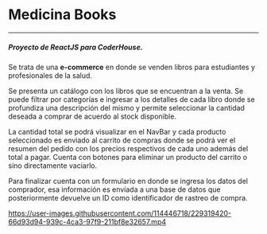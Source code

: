 # **Medicina Books**

---

##### Proyecto de ReactJS para CoderHouse.

Se trata de una **e-commerce** en donde se venden libros para estudiantes y profesionales de la salud.

Se presenta un catálogo con los libros que se encuentran a la venta. Se puede filtrar por categorías e ingresar a los detalles de cada libro donde se profundiza una descripción del mismo y permite seleccionar la cantidad deseada a comprar de acuerdo al stock disponible.

La cantidad total se podrá visualizar en el NavBar y cada producto seleccionado es enviado al carrito de compras donde se podrá ver el resumen del pedido con los precios respectivos de cada uno además del total a pagar. Cuenta con botones para eliminar un producto del carrito o sino directamente vaciarlo.

Para finalizar cuenta con un formulario en donde se ingresa los datos del comprador, esa información es enviada a una base de datos que posteriormente devuelve un ID como identificador de rastreo de compra.



https://user-images.githubusercontent.com/114446718/229319420-66d93d94-939c-4ca3-97f9-211bf8e32657.mp4

